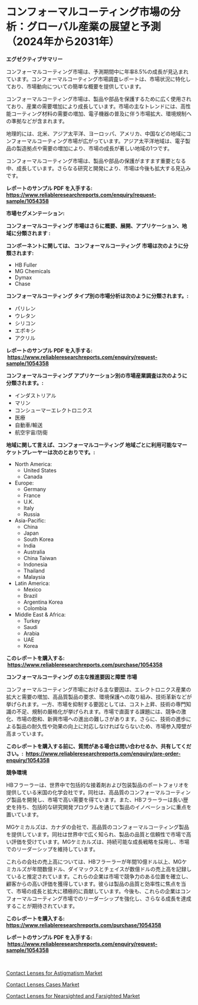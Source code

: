<p><h1>コンフォーマルコーティング市場の分析：グローバル産業の展望と予測（2024年から2031年）</h1></p><p><strong>エグゼクティブサマリー</strong></p>
<p><p>コンフォーマルコーティング市場は、予測期間中に年率8.5%の成長が見込まれています。コンフォーマルコーティング市場調査レポートは、市場状況に特化しており、市場動向についての簡単な概要を提供しています。</p><p>コンフォーマルコーティング市場は、製品や部品を保護するために広く使用されており、産業の需要増加により成長しています。市場の主なトレンドには、高性能コーティング材料の需要の増加、電子機器の普及に伴う市場拡大、環境規制への準拠などが含まれます。</p><p>地理的には、北米、アジア太平洋、ヨーロッパ、アメリカ、中国などの地域にコンフォーマルコーティング市場が広がっています。アジア太平洋地域は、電子製品の製造拠点や需要の増加により、市場の成長が著しい地域の1つです。</p><p>コンフォーマルコーティング市場は、製品や部品の保護がますます重要となる中、成長しています。さらなる研究と開発により、市場は今後も拡大する見込みです。</p></p>
<p><strong>レポートのサンプル PDF を入手する: <a href="https://www.reliableresearchreports.com/enquiry/request-sample/1054358">https://www.reliableresearchreports.com/enquiry/request-sample/1054358</a></strong></p>
<p><strong>市場セグメンテーション:</strong></p>
<p><strong> コンフォーマルコーティング 市場はさらに概要、展開、アプリケーション、地域に分類されます :</strong></p>
<p><strong>コンポーネントに関しては、 コンフォーマルコーティング 市場は次のように分類されます: &nbsp;</strong></p>
<p><ul><li>HB Fuller</li><li>MG Chemicals</li><li>Dymax</li><li>Chase</li></ul></p>
<p><strong> コンフォーマルコーティング タイプ別の市場分析は次のように分類されます。:</strong></p>
<p><ul><li>パリレン</li><li>ウレタン</li><li>シリコン</li><li>エポキシ</li><li>アクリル</li></ul></p>
<p><strong>レポートのサンプル PDF を入手する: &nbsp;<a href="https://www.reliableresearchreports.com/enquiry/request-sample/1054358">https://www.reliableresearchreports.com/enquiry/request-sample/1054358</a></strong></p>
<p><strong> コンフォーマルコーティング アプリケーション別の市場産業調査は次のように分類されます。:</strong></p>
<p><ul><li>インダストリアル</li><li>マリン</li><li>コンシューマーエレクトロニクス</li><li>医療</li><li>自動車/輸送</li><li>航空宇宙/防衛</li></ul></p>
<p><strong>地域に関して言えば、コンフォーマルコーティング 地域ごとに利用可能なマーケットプレーヤーは次のとおりです。:</strong></p>
<p><ul>
    <li>
        North America:
        <ul>
            <li>United States</li>
            <li>Canada</li>
        </ul>
    </li>
    <li>
        Europe:
        <ul>
            <li>Germany</li>
            <li>France</li>
            <li>U.K.</li>
            <li>Italy</li>
            <li>Russia</li>
        </ul>
    </li>
    <li>
        Asia-Pacific:
        <ul>
            <li>China</li>
            <li>Japan</li>
            <li>South Korea</li>
            <li>India</li>
            <li>Australia</li>
            <li>China Taiwan</li>
            <li>Indonesia</li>
            <li>Thailand</li>
            <li>Malaysia</li>
        </ul>
    </li>
    <li>
        Latin America:
        <ul>
            <li>Mexico</li>
            <li>Brazil</li>
            <li>Argentina Korea</li>
            <li>Colombia</li>
        </ul>
    </li>
    <li>
        Middle East & Africa:
        <ul>
            <li>Turkey</li>
            <li>Saudi</li>
            <li>Arabia</li>
            <li>UAE</li>
            <li>Korea</li>
        </ul>
    </li>
    </ul></p>
<p><strong>このレポートを購入する: &nbsp;<a href="https://www.reliableresearchreports.com/purchase/1054358">https://www.reliableresearchreports.com/purchase/1054358</a></strong></p>
<p><strong>コンフォーマルコーティング の主な推進要因と障壁 市場</strong></p>
<p><p>コンフォーマルコーティング市場における主な要因は、エレクトロニクス産業の拡大と需要の増加、高品質製品の要求、環境保護への取り組み、技術革新などが挙げられます。一方、市場を抑制する要因としては、コスト上昇、技術の専門知識の不足、規制の厳格化が挙げられます。市場で直面する課題には、競争の激化、市場の飽和、新興市場への進出の難しさがあります。さらに、技術の進歩による製品の耐久性や効果の向上に対応しなければならないため、市場参入障壁が高まっています。</p></p>
<p><strong>このレポートを購入する前に、質問がある場合は問い合わせるか、共有してください。:&nbsp; <a href="https://www.reliableresearchreports.com/enquiry/pre-order-enquiry/1054358">https://www.reliableresearchreports.com/enquiry/pre-order-enquiry/1054358</a></strong></p>
<p><strong>競争環境</strong></p>
<p><p>HBフラーラーは、世界中で包括的な接着剤および包装製品のポートフォリオを提供している米国の化学会社です。同社は、高品質のコンフォーマルコーティング製品を開発し、市場で高い需要を得ています。また、HBフラーラーは長い歴史を持ち、包括的な研究開発プログラムを通じて製品のイノベーションに重点を置いています。</p><p>MGケミカルズは、カナダの会社で、高品質のコンフォーマルコーティング製品を提供しています。同社は世界中で広く知られ、製品の品質と信頼性で市場で高い評価を受けています。MGケミカルズは、持続可能な成長戦略を採用し、市場でのリーダーシップを維持しています。</p><p>これらの会社の売上高については、HBフラーラーが年間10億ドル以上、MGケミカルズが年間数億ドル、ダイマックスとチェイスが数億ドルの売上高を記録していると推定されています。これらの企業は市場で競争力のある位置を確立し、顧客からの高い評価を獲得しています。彼らは製品の品質と効率性に焦点を当て、市場の成長と拡大に積極的に貢献しています。今後も、これらの企業はコンフォーマルコーティング市場でのリーダーシップを強化し、さらなる成長を達成することが期待されています。</p></p>
<p><strong>このレポートを購入する: &nbsp; <a href="https://www.reliableresearchreports.com/purchase/1054358">https://www.reliableresearchreports.com/purchase/1054358</a></strong></p>
<p><strong>レポートのサンプル PDF を入手する: &nbsp;<a href="https://www.reliableresearchreports.com/enquiry/request-sample/1054358">https://www.reliableresearchreports.com/enquiry/request-sample/1054358</a></strong><strong></strong></p>
<p>&nbsp;</p>
<p><p><a href="https://github.com/PeterParrish5/Market-Research-Report-List-4/blob/main/contact-lenses-for-astigmatism-market.md">Contact Lenses for Astigmatism Market</a></p><p><a href="https://github.com/sonuprakash1/Market-Research-Report-List-1/blob/main/contact-lenses-cases-market.md">Contact Lenses Cases Market</a></p><p><a href="https://github.com/Whitneyboyettebo9kiw7yr13/Market-Research-Report-List-1/blob/main/contact-lenses-for-nearsighted-and-farsighted-market.md">Contact Lenses for Nearsighted and Farsighted Market</a></p></p>